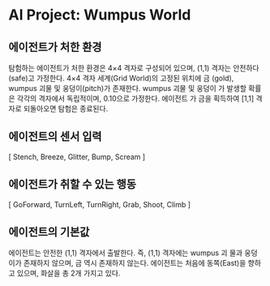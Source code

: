 # AI Project: Wumpus World

## 에이전트가 처한 환경

탐험하는 에이전트가 처한 환경은 4×4 격자로 구성되어 있으며, (1,1) 격자는 안전하다(safe)고 가정한다. 4×4 격자 세계(Grid World)의 고정된 위치에 금 (gold), wumpus 괴물 및 웅덩이(pitch)가 존재한다. wumpus 괴물 및 웅덩이 가 발생할 확률은 각각의 격자에서 독립적이며, 0.10으로 가정한다. 에이전트 가 금을 획득하여 [1,1] 격자로 되돌아오면 탐험은 종료된다.

## 에이전트의 센서 입력

[ Stench, Breeze, Glitter, Bump, Scream ]

## 에이전트가 취할 수 있는 행동

[ GoForward, TurnLeft, TurnRight, Grab, Shoot, Climb ]

## 에이전트의 기본값

에이전트는 안전한 (1,1) 격자에서 출발한다. 즉, (1,1) 격자에는 wumpus 괴 물과 웅덩이가 존재하지 않으며, 금 역시 존재하지 않는다. 에이전트는 처음에 동쪽(East)을 향하고 있으며, 화살을 총 2개 가지고 있다.
